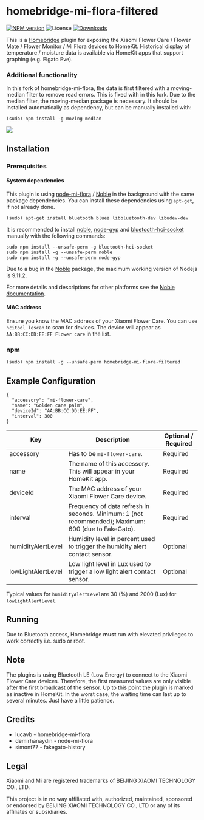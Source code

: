 # homebridge-mi-flora-filtered


[![NPM version](https://badge.fury.io/js/homebridge-mi-flora-filtered.svg)](https://npmjs.org/package/homebridge-mi-flora-filtered)
![License](https://img.shields.io/badge/license-ISC-lightgrey.svg)
[![Downloads](https://img.shields.io/npm/dm/homebridge-mi-flora-filtered.svg)](https://npmjs.org/package/homebridge-mi-flora-filtered)

This is a [Homebridge](https://github.com/nfarina/homebridge) plugin for exposing the Xiaomi Flower Care / Flower Mate / Flower Monitor / Mi Flora devices to HomeKit. Historical display of temperature / moisture data is available via HomeKit apps that support graphing (e.g. Elgato Eve).

### Additional functionality
In this fork of homebridge-mi-flora, the data is first filtered with a moving-median filter to remove read errors. This is fixed with in this fork. Due to the median filter, the moving-median package is necessary. It should be installed automatically as dependency, but can be manually installed with:

```
(sudo) npm install -g moving-median
```

<img src=https://raw.githubusercontent.com/honkmaster/homebridge-mi-flower-care/master/images/flower_care.jpg />


## Installation

### Prerequisites

#### System dependencies

This plugin is using [node-mi-flora](https://github.com/demirhanaydin/node-mi-flora) / [Noble](https://github.com/noble/noble) in the background with the same package dependencies. You can install these dependencies using `apt-get`, if not already done.

```
(sudo) apt-get install bluetooth bluez libbluetooth-dev libudev-dev
```

It is recommended to install [noble](https://github.com/noble/noble), [node-gyp](https://github.com/nodejs/node-gyp) and [bluetooth-hci-socket](https://github.com/noble/node-bluetooth-hci-socket) manually with the following commands:

```
sudo npm install --unsafe-perm -g bluetooth-hci-socket
sudo npm install -g --unsafe-perm noble
sudo npm install -g --unsafe-perm node-gyp
```

Due to a bug in the [Noble](https://github.com/noble/noble) package, the maximum working version of Nodejs is 9.11.2.

For more details and descriptions for other platforms see the [Noble documentation](https://github.com/noble/noble#readme).

#### MAC address

Ensure you know the MAC address of your Xiaomi Flower Care. You can use `hcitool lescan` to scan for devices. The device will appear as `AA:BB:CC:DD:EE:FF Flower care` in the list.

### npm

```
(sudo) npm install -g --unsafe-perm homebridge-mi-flora-filtered
```

## Example Configuration

```
{
  "accessory": "mi-flower-care",
  "name": "Golden cane palm",
  "deviceId": "AA:BB:CC:DD:EE:FF",
  "interval": 300
}
``` 

| Key           | Description | Optional / Required |
|---------------|-------------|---------------------|
| accessory     | Has to be `mi-flower-care`. | Required |
| name          | The name of this accessory. This will appear in your HomeKit app. | Required |
| deviceId      | The MAC address of your Xiaomi Flower Care device. | Required |
| interval      | Frequency of data refresh in seconds. Minimum: 1 (not recommended); Maximum: 600 (due to FakeGato). | Required |
| humidityAlertLevel | Humidity level in percent used to trigger the humidity alert contact sensor. | Optional |
| lowLightAlertLevel |  Low light level in Lux used to trigger a low light alert contact sensor. | Optional |

Typical values for `humidityAlertLevel`are 30 (%) and 2000 (Lux) for `lowLightAlertLevel`. 

## Running

Due to Bluetooth access, Homebridge **must** run with elevated privileges to work correctly i.e. sudo or root.

## Note

The plugins is using Bluetooth LE (Low Energy) to connect to the Xiaomi Flower Care devices. Therefore, the first measured values are only visible after the first broadcast of the sensor. Up to this point the plugin is marked as inactive in HomeKit. In the worst case, the waiting time can last up to several minutes. Just have a little patience.

## Credits

* lucavb - homebridge-mi-flora
* demirhanaydin - node-mi-flora
* simont77 - fakegato-history

## Legal

Xiaomi and Mi are registered trademarks of BEIJING XIAOMI TECHNOLOGY CO., LTD.

This project is in no way affiliated with, authorized, maintained, sponsored or endorsed by BEIJING XIAOMI TECHNOLOGY CO., LTD or any of its affiliates or subsidiaries.
